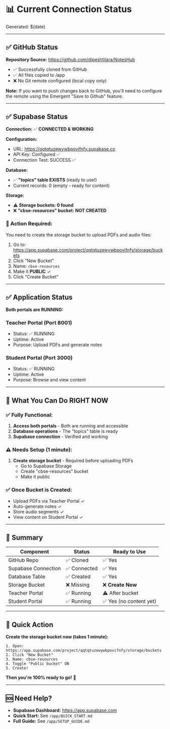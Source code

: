 # 📊 Current Connection Status

Generated: $(date)

---

## ✅ GitHub Status

**Repository Source:** https://github.com/dipeshtilara/NotesHub
- ✅ Successfully cloned from GitHub
- ✅ All files copied to /app
- ❌ No Git remote configured (local copy only)

**Note:** If you want to push changes back to GitHub, you'll need to configure the remote using the Emergent "Save to Github" feature.

---

## ✅ Supabase Status

**Connection:** ✅ **CONNECTED & WORKING**

**Configuration:**
- URL: https://qqtqtuzewywbpovifnfy.supabase.co
- API Key: Configured ✅
- Connection Test: SUCCESS ✅

**Database:**
- ✅ **"topics" table EXISTS** (ready to use!)
- Current records: 0 (empty - ready for content)

**Storage:**
- ⚠️ **Storage buckets: 0 found**
- ❌ **"cbse-resources" bucket: NOT CREATED**

### 🚨 Action Required:
You need to create the storage bucket to upload PDFs and audio files:

1. Go to: https://app.supabase.com/project/qqtqtuzewywbpovifnfy/storage/buckets
2. Click "New Bucket"
3. Name: `cbse-resources`
4. Make it **PUBLIC** ✓
5. Click "Create Bucket"

---

## ✅ Application Status

**Both portals are RUNNING:**

### Teacher Portal (Port 8001)
- Status: ✅ RUNNING
- Uptime: Active
- Purpose: Upload PDFs and generate notes

### Student Portal (Port 3000)
- Status: ✅ RUNNING
- Uptime: Active
- Purpose: Browse and view content

---

## 🎯 What You Can Do RIGHT NOW

### ✅ Fully Functional:
1. **Access both portals** - Both are running and accessible
2. **Database operations** - The "topics" table is ready
3. **Supabase connection** - Verified and working

### ⚠️ Needs Setup (1 minute):
1. **Create storage bucket** - Required before uploading PDFs
   - Go to Supabase Storage
   - Create "cbse-resources" bucket
   - Make it public

### ✅ Once Bucket is Created:
- Upload PDFs via Teacher Portal ✓
- Auto-generate notes ✓
- Store audio segments ✓
- View content on Student Portal ✓

---

## 🔑 Summary

| Component | Status | Ready to Use |
|-----------|--------|--------------|
| GitHub Repo | ✅ Cloned | ✅ Yes |
| Supabase Connection | ✅ Connected | ✅ Yes |
| Database Table | ✅ Created | ✅ Yes |
| Storage Bucket | ❌ Missing | ❌ **Create Now** |
| Teacher Portal | ✅ Running | ⚠️ After bucket |
| Student Portal | ✅ Running | ✅ Yes (no content yet) |

---

## 📝 Quick Action

**Create the storage bucket now (takes 1 minute):**

```
1. Open: https://app.supabase.com/project/qqtqtuzewywbpovifnfy/storage/buckets
2. Click "New Bucket"
3. Name: cbse-resources
4. Toggle "Public bucket" ON
5. Create!
```

**Then you're 100% ready to go!** 🚀

---

## 🆘 Need Help?

- **Supabase Dashboard:** https://app.supabase.com
- **Quick Start:** See `/app/QUICK_START.md`
- **Full Guide:** See `/app/SETUP_GUIDE.md`
